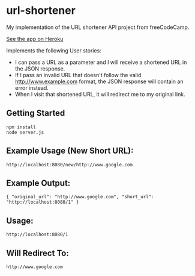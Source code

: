 # url-shortener
My implementation of the URL shortener API project from freeCodeCamp.

[See the app on Heroku](https://sh-url.herokuapp.com)

Implements the following User stories:
* I can pass a URL as a parameter and I will receive a shortened URL in the JSON response.
* If I pass an invalid URL that doesn't follow the valid http://www.example.com format, the JSON response will contain an error instead.
* When I visit that shortened URL, it will redirect me to my original link.

## Getting Started
```
npm install
node server.js
```

## Example Usage (New Short URL):
`http://localhost:8080/new/http://www.google.com`

## Example Output:
`{ "original_url": "http://www.google.com", "short_url": "http://localhost:8080/1" }`

## Usage:
`http://localhost:8080/1`

## Will Redirect To:
`http://www.google.com`
